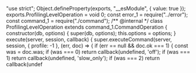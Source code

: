 "use strict";
Object.defineProperty(exports, "__esModule", { value: true });
exports.ProfilingLevelOperation = void 0;
const error_1 = require("../error");
const command_1 = require("./command");
/** @internal */
class ProfilingLevelOperation extends command_1.CommandOperation {
    constructor(db, options) {
        super(db, options);
        this.options = options;
    }
    execute(server, session, callback) {
        super.executeCommand(server, session, { profile: -1 }, (err, doc) => {
            if (err == null && doc.ok === 1) {
                const was = doc.was;
                if (was === 0)
                    return callback(undefined, 'off');
                if (was === 1)
                    return callback(undefined, 'slow_only');
                if (was === 2)
                    return callback(undef